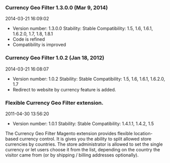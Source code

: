 
### Currency Geo Filter 1.3.0.0 (Mar 9, 2014)

2014-03-21 16:09:02

 - Version number: 1.3.0.0 Stability: Stable Compatibility: 1.5, 1.6, 1.6.1, 1.6.2.0, 1.7, 1.8, 1.8.1 
 - Code is refined
 - Compatibility is improved

### Currency Geo Filter 1.0.2 (Jan 18, 2012)

2014-03-21 16:08:07

 - Version number: 1.0.2 Stability: Stable Compatibility: 1.5, 1.6, 1.6.1, 1.6.2.0, 1.7 
 - Redirect to website by currency feature is added.

### Flexible Currency Geo Filter extension.

2011-04-30 13:56:20

 - Version number: 1.0.1 Stability: Stable Compatibility: 1.4.1.1, 1.4.2, 1.5 

The Currency Geo Filter Magento extension provides flexible location-based currency control. It is gives you the ability to split allowed store currencies by countries. The store administrator is allowed to set the single currency or let users choose it from the list, depending on the country the visitor came from (or by shipping / billing addresses optionally).
